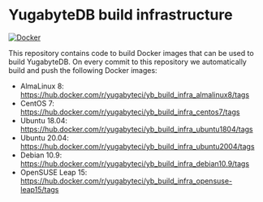 # YugabyteDB build infrastructure

[![Docker](https://github.com/yugabyte/build-infra/workflows/Docker/badge.svg)](https://github.com/yugabyte/build-infra/actions?query=workflow%3ADocker)


This repository contains code to build Docker images that can be used to build
YugabyteDB. On every commit to this repository we automatically build and push
the following Docker images:

- AlmaLinux 8: https://hub.docker.com/r/yugabyteci/yb_build_infra_almalinux8/tags
- CentOS 7: https://hub.docker.com/r/yugabyteci/yb_build_infra_centos7/tags
- Ubuntu 18.04: https://hub.docker.com/r/yugabyteci/yb_build_infra_ubuntu1804/tags
- Ubuntu 20.04: https://hub.docker.com/r/yugabyteci/yb_build_infra_ubuntu2004/tags
- Debian 10.9: https://hub.docker.com/r/yugabyteci/yb_build_infra_debian10.9/tags
- OpenSUSE Leap 15: https://hub.docker.com/r/yugabyteci/yb_build_infra_opensuse-leap15/tags
